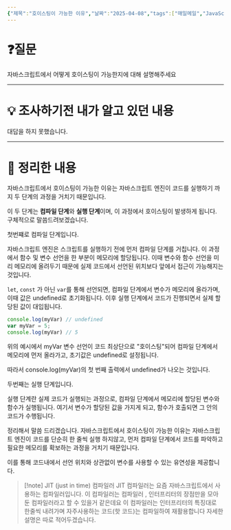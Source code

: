 ```yaml
---
{"제목":"호이스팅이 가능한 이유","날짜":"2025-04-08","tags":["매일메일","JavaScript"],"dg-publish":true,"permalink":"/매일메일/25년4월/호이스팅이 가능한 이유/","dgPassFrontmatter":true,"updated":"2025-04-11T00:58:57.170+09:00"}
---
```


# ❓질문

자바스크립트에서 어떻게 호이스팅이 가능한지에 대해 설명해주세요

---
# 💡 조사하기전 내가 알고 있던 내용

대답을 하지 못했습니다.

---
# 🏫 정리한 내용

자바스크립트에서 호이스팅이 가능한 이유는 자바스크립트 엔진이 코드를 실행하기 까지 두 단계의 과정을 거치기 때문입니다.

이 두 단계는 **컴파일 단계**와 **실행 단계**이며, 이 과정에서 호이스팅이 발생하게 됩니다. 구체적으로 말씀드려보겠습니다.

첫번쨰로 컴파일 단계입니다.

자바스크립트 엔진은 스크립트를 실행하기 전에 먼저 컴파일 단계를 거칩니다. 이 과정에서 함수 및 변수 선언을 한 부분이 메모리에 할당됩니다. 이때 변수와 함수 선언을 미리 메모리에 올려두기 때문에 실제 코드에서 선언된 위치보다 앞에서 접근이 가능해지는 것입니다.

`let`, `const` 가 아닌 `var`를 통해 선언되면, 컴파일 단계에서 변수가 메모리에 올라가며, 이때 값은 undefined로 초기화됩니다. 이후 실행 단계에서 코드가 진행되면서 실제 할당된 값이 대입됩니다.

```js
console.log(myVar) // undefined
var myVar = 5;
console.log(myVar) // 5
```

위의 예시에서 myVar 변수 선언이 코드 최상단으로 "호이스팅"되어 컴파일 단계에서 메모리에 먼저 올라가고, 초기값은 undefined로 설정됩니다.

따라서 console.log(myVar)의 첫 번째 출력에서 undefined가 나오는 것입니다.

두번째는 실행 단계입니다.

실행 단계란 실제 코드가 실행되는 과정으로, 컴파일 단계에서 메모리에 할당된 변수와 함수가 실행됩니다. 여기서 변수가 할당된 값을 가지게 되고, 함수가 호출되면 그 안의 코드가 수행됩니다.

정리해서 말씀 드리겠습니다. 자바스크립트에서 호이스팅이 가능한 이유는 자바스크립트 엔진이 코드를 단순히 한 줄씩 실행 하지않고, 먼저 컴파일 단계에서 코드를 파악하고 필요한 메모리를 확보하는 과정을 거치기 때문입니다.

이를 통해 코드내에서 선언 위치와 상관없이 변수를 사용할 수 있는 유연성을 제공합니다.

> [!note] JIT (just in time) 컴파일러
> JIT 컴파일러는 요즘 자바스크립트에서 사용하는 컴파일러입니다.
> 이 컴파일러는 컴파일러 , 인터프리터의 장점만을 모아둔 컴파일러라고 할 수 있을거 같은데요
> 이 컴파일러는 인터프리터의 특징대로 한줄씩 내려가며 자주사용하는 코드(핫 코드)는 컴파일하여 재활용합니다  자세한 설명은 따로 적어두겠습니다.